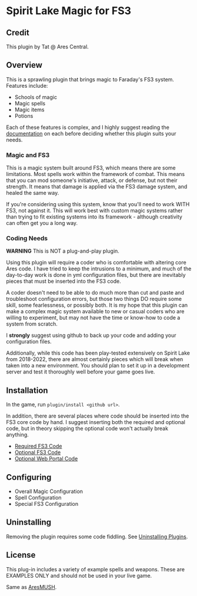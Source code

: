 # Spirit Lake Magic for FS3

## Credit
This plugin by Tat @ Ares Central.

## Overview

This is a sprawling plugin that brings magic to Faraday's FS3 system. Features include:

- Schools of magic
- Magic spells
- Magic items
- Potions

Each of these features is complex, and I highly suggest reading the [documentation](https://github.com/spiritlake/ares-sl-magic-for-fs3-plugin/wiki) on each before deciding whether this plugin suits your needs.

### Magic and FS3

This is a magic system built around FS3, which means there are some limitations. Most spells work within the framework of combat. This means that you can mod someone's initiative, attack, or defense, but not their strength. It means that damage is applied via the FS3 damage system, and healed the same way.

If you're considering using this system, know that you'll need to work WITH FS3, not against it. This will work best with custom magic systems rather than trying to fit existing systems into its framework - although creativity can often get you a long way.

### Coding Needs

**WARNING**
This is NOT a plug-and-play plugin.

Using this plugin will require a coder who is comfortable with altering core Ares code. I have tried to keep the intrusions to a minimum, and much of the day-to-day work is done in yml configuration files, but there are inevitably pieces that must be inserted into the FS3 code.

A coder doesn't need to be able to do much more than cut and paste and troubleshoot configuration errors, but those two things DO require some skill, some fearlessness, or possibly both. It is my hope that this plugin can make a complex magic system available to new or casual coders who are willing to experiment, but may not have the time or know-how to code a system from scratch.

I **strongly** suggest using github to back up your code and adding your configuration files.

Additionally, while this code has been play-tested extensively on Spirit Lake from 2018-2022, there are almost certainly pieces which will break when taken into a new environment. You should plan to set it up in a development server and test it thoroughly well before your game goes live.

## Installation
In the game, run `plugin/install <github url>`.

In addition, there are several places where code should be inserted into the FS3 core code by hand. I suggest inserting both the required and optional code, but in theory skipping the optional code won't actually break anything.

- [Required FS3 Code](https://github.com/spiritlake/ares-sl-magic-for-fs3-plugin/wiki/Required-FS3-Code)
- [Optional FS3 Code](https://github.com/spiritlake/ares-sl-magic-for-fs3-plugin/wiki/Optional-FS3-Code)
- [Optional Web Portal Code](https://github.com/spiritlake/ares-sl-magic-for-fs3-plugin/wiki/Optional-Web-Portal-Code)

## Configuring

- Overall Magic Configuration
- Spell Configuration
- Special FS3 Configuration

## Uninstalling

Removing the plugin requires some code fiddling.  See [Uninstalling Plugins](https://www.aresmush.com/tutorials/code/extras.html#uninstalling-plugins).


## License
This plug-in includes a variety of example spells and weapons. These are EXAMPLES ONLY and should not be used in your live game.

Same as [AresMUSH](https://aresmush.com/license).

